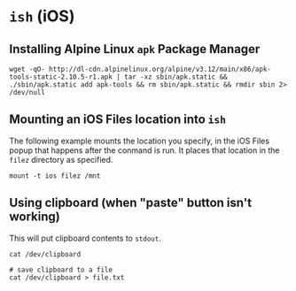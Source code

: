 # `ish` (iOS)

## Installing Alpine Linux `apk` Package Manager

```shell
wget -qO- http://dl-cdn.alpinelinux.org/alpine/v3.12/main/x86/apk-tools-static-2.10.5-r1.apk | tar -xz sbin/apk.static && ./sbin/apk.static add apk-tools && rm sbin/apk.static && rmdir sbin 2> /dev/null
```

## Mounting an iOS Files location into `ish`

The following example mounts the location you specify, in the iOS Files popup that happens after the conmand is run. It places that location in the `filez` directory as specified.

```shell
mount -t ios filez /mnt
```

## Using clipboard (when "paste" button isn't working)

This will put clipboard contents to `stdout`. 
```shell
cat /dev/clipboard

# save clipboard to a file
cat /dev/clipboard > file.txt
```

